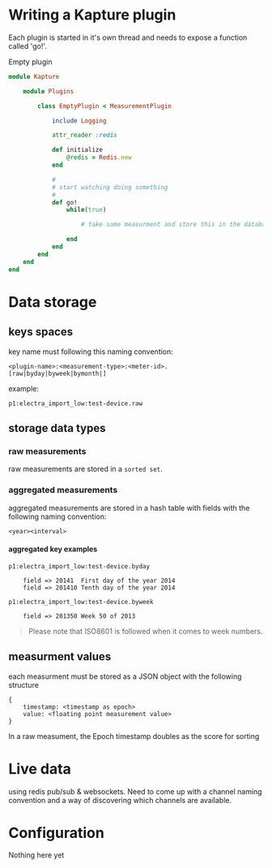 Writing a Kapture plugin
========================

Each plugin is started in it's own thread and needs to expose a function called 'go!'.

Empty plugin

```ruby
module Kapture

	module Plugins

		class EmptyPlugin < MeasurementPlugin

			include Logging

			attr_reader :redis

			def initialize
				@redis = Redis.new
			end

			#
			# start watching doing something
			#
			def go!
				while(true)

					# take some measurment and store this in the database

				end
			end
		end
	end
end
```

Data storage
=============

keys spaces 
-------------

key name must following this naming convention:

	<plugin-name>:<measurement-type>:<meter-id>.[raw|byday|byweek|bymonth|]

example:

	p1:electra_import_low:test-device.raw

storage data types
-------------------

### raw measurements

raw measurements are stored in a `sorted set`. 

### aggregated measurements

aggregated measurements are stored in a hash table with fields with the following naming convention:

	<year><interval>

#### aggregated key examples

	p1:electra_import_low:test-device.byday
	
		field => 20141	First day of the year 2014
		field => 201410	Tenth day of the year 2014

	p1:electra_import_low:test-device.byweek

		field => 201350	Week 50 of 2013

> Please note that ISO8601 is followed when it comes to week numbers.

measurment values 
----------

each measurment must be stored as a JSON object with the following structure 

	{
		timestamp: <timestamp as epoch>
		value: <floating point measurement value>
	}

In a raw measument, the Epoch timestamp doubles as the score for sorting


Live data
==============

using redis pub/sub & websockets. Need to come up with a channel naming convention and a way of discovering which channels are available.

Configuration
==============

Nothing here yet
